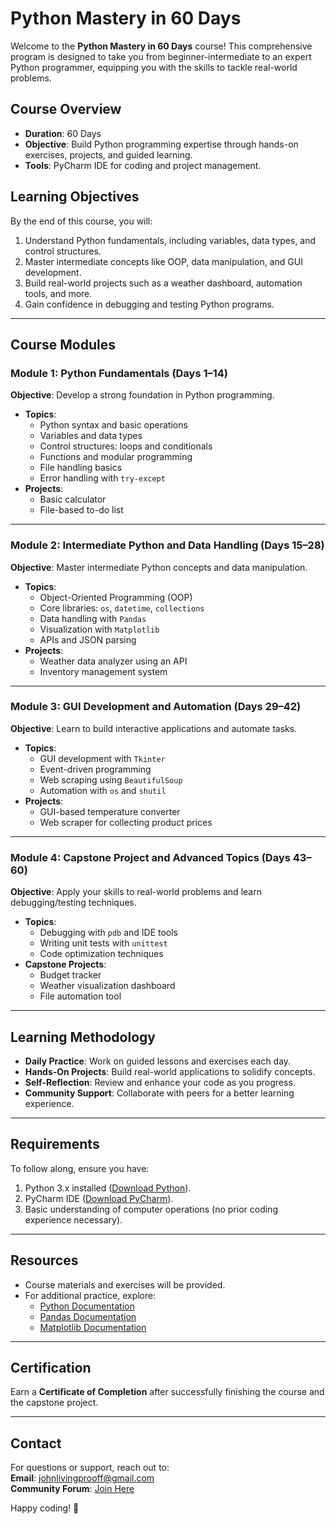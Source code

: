 # Python Mastery in 60 Days

Welcome to the **Python Mastery in 60 Days** course! This comprehensive program is designed to take you from beginner-intermediate to an expert Python programmer, equipping you with the skills to tackle real-world problems.

## Course Overview
- **Duration**: 60 Days  
- **Objective**: Build Python programming expertise through hands-on exercises, projects, and guided learning.  
- **Tools**: PyCharm IDE for coding and project management.

## Learning Objectives
By the end of this course, you will:  
1. Understand Python fundamentals, including variables, data types, and control structures.  
2. Master intermediate concepts like OOP, data manipulation, and GUI development.  
3. Build real-world projects such as a weather dashboard, automation tools, and more.  
4. Gain confidence in debugging and testing Python programs.  

---

## Course Modules

### **Module 1: Python Fundamentals (Days 1–14)**
**Objective**: Develop a strong foundation in Python programming.  
- **Topics**:
  - Python syntax and basic operations
  - Variables and data types
  - Control structures: loops and conditionals
  - Functions and modular programming
  - File handling basics
  - Error handling with `try-except`
- **Projects**:
  - Basic calculator
  - File-based to-do list

---

### **Module 2: Intermediate Python and Data Handling (Days 15–28)**
**Objective**: Master intermediate Python concepts and data manipulation.  
- **Topics**:
  - Object-Oriented Programming (OOP)
  - Core libraries: `os`, `datetime`, `collections`
  - Data handling with `Pandas`
  - Visualization with `Matplotlib`
  - APIs and JSON parsing
- **Projects**:
  - Weather data analyzer using an API
  - Inventory management system

---

### **Module 3: GUI Development and Automation (Days 29–42)**
**Objective**: Learn to build interactive applications and automate tasks.  
- **Topics**:
  - GUI development with `Tkinter`
  - Event-driven programming
  - Web scraping using `BeautifulSoup`
  - Automation with `os` and `shutil`
- **Projects**:
  - GUI-based temperature converter
  - Web scraper for collecting product prices

---

### **Module 4: Capstone Project and Advanced Topics (Days 43–60)**
**Objective**: Apply your skills to real-world problems and learn debugging/testing techniques.  
- **Topics**:
  - Debugging with `pdb` and IDE tools
  - Writing unit tests with `unittest`
  - Code optimization techniques
- **Capstone Projects**:
  - Budget tracker
  - Weather visualization dashboard
  - File automation tool

---

## Learning Methodology
- **Daily Practice**: Work on guided lessons and exercises each day.  
- **Hands-On Projects**: Build real-world applications to solidify concepts.  
- **Self-Reflection**: Review and enhance your code as you progress.  
- **Community Support**: Collaborate with peers for a better learning experience.

---

## Requirements
To follow along, ensure you have:
1. Python 3.x installed ([Download Python](https://www.python.org/downloads/)).
2. PyCharm IDE ([Download PyCharm](https://www.jetbrains.com/pycharm/)).
3. Basic understanding of computer operations (no prior coding experience necessary).

---

## Resources
- Course materials and exercises will be provided.  
- For additional practice, explore:
  - [Python Documentation](https://docs.python.org/3/)  
  - [Pandas Documentation](https://pandas.pydata.org/docs/)  
  - [Matplotlib Documentation](https://matplotlib.org/stable/index.html)  

---

## Certification
Earn a **Certificate of Completion** after successfully finishing the course and the capstone project.

---

## Contact
For questions or support, reach out to:  
**Email**: johnlivingprooff@gmail.com  
**Community Forum**: [Join Here](https://discord.gg/UVKVGHKd)

Happy coding! 🚀
